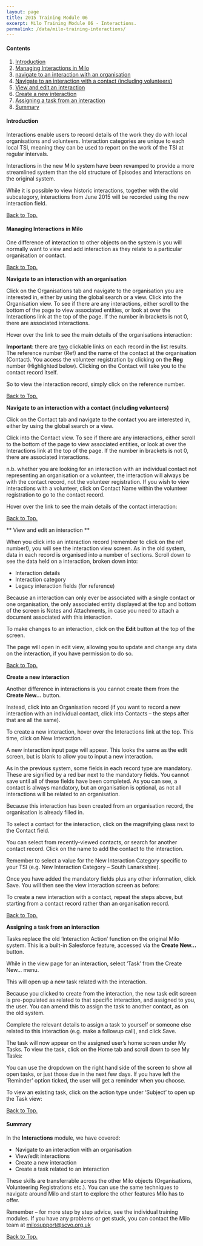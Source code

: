 ```yaml
---
layout: page
title: 2015 Training Module 06
excerpt: Milo Training Module 06 - Interactions.
permalink: /data/milo-training-interactions/
---
```




#### Contents <a name="top"></a>

1. <a href="#intro">Introduction</a>
2. <a href="#manage">Managing Interactions in Milo</a>
3. <a href="#nav">navigate to an interaction with an organisation</a>
4. <a href="#incvol">Navigate to an interaction with a contact (including volunteers)</a>
5. <a href="#view">View and edit an interaction</a>
6. <a href="#create">Create a new interaction</a>
7. <a href="#task">Assigning a task from an interaction</a>
8. <a href="#sum">Summary</a>



#### Introduction <a name="intro"></a>

Interactions enable users to record details of the work they do with local organisations and volunteers. Interaction categories are unique to each local TSI, meaning they can be used to report on the work of the TSI at regular intervals.

Interactions in the new Milo system have been revamped to provide a more streamlined system than the old structure of Episodes and Interactions on the original system.

While it is possible to view historic interactions, together with the old subcategory, interactions from June 2015 will be recorded using the new interaction field.


<a href="#top">Back to Top.</a>

#### Managing Interactions in Milo <a name="mange"></a>

One difference of interaction to other objects on the system is you will normally want to view and add interaction as they relate to a particular organisation or contact. 


<a href="#top">Back to Top.</a>

**Navigate to an interaction with an organisation** <a name="nav"></a>

Click on the Organisations tab and navigate to the organisation you are interested in, either by using the global search or a view. Click into the Organisation view. To see if there are any interactions, either scroll to the bottom of the page to view associated entities, or look at over the Interactions link at the top of the page. If the number in brackets is not 0, there are associated interactions.

<!-- ![text](/images/milo training/06_text.PNG) -->

Hover over the link to see the main details of the organisations interaction:

<!-- ![text](/images/milo training/06_text.PNG) -->

**Important**: there are <u>two</u> clickable links on each record in the list results. The reference number (Ref) and the name of the contact at the organisation (Contact). You access the volunteer registration by clicking on the **Reg** number (Highlighted below). Clicking on the Contact will take you to the contact record itself. 

<!-- ![text](/images/milo training/06_text.PNG) -->

So to view the interaction record, simply click on the reference number.


<a href="#top">Back to Top.</a>

**Navigate to an interaction with a contact (including volunteers)** <a name="incvol"></a>

Click on the Contact tab and navigate to the contact you are interested in, either by using the global search or a view.

Click into the Contact view. To see if there are any interactions, either scroll to the bottom of the page to view associated entities, or look at over the Interactions link at the top of the page. If the number in brackets is not 0, there are associated interactions.

n.b. whether you are looking for an interaction with an individual contact not representing an organisation or a volunteer, the interaction will always be with the contact record, not the volunteer registration. If you wish to view interactions with a volunteer, click on Contact Name within the volunteer registration to go to the contact record.

<!-- ![text](/images/milo training/06_text.PNG) -->

Hover over the link to see the main details of the contact interaction:

<!-- ![text](/images/milo training/06_text.PNG) -->


<a href="#top">Back to Top.</a>

** View and edit an interaction ** <a name="view"></a>

When you click into an interaction record (remember to click on the ref number!), you will see the interaction view screen. As in the old system, data in each record is organised into a number of sections. Scroll down to see the data held on a interaction, broken down into:

* Interaction details
* Interaction category
* Legacy interaction fields (for reference)

<!-- ![text](/images/milo training/06_text.PNG) -->

Because an interaction can only ever be associated with a single contact or one organisation, the only associated entity displayed at the top and bottom of the screen is Notes and Attachments, in case you need to attach a document associated with this interaction.

To make changes to an interaction, click on the **Edit** button at the top of the screen.

<!-- ![text](/images/milo training/06_text.PNG) -->

The page will open in edit view, allowing you to update and change any data on the interaction, if you have permission to do so.

<!-- ![text](/images/milo training/06_text.PNG) -->


<a href="#top">Back to Top.</a>

**Create a new interaction** <a name="create"></a>

Another difference in interactions is you cannot create them from the **Create New…** button.

Instead, click into an Organisation record (if you want to record a new interaction with an individual contact, click into Contacts – the steps after that are all the same).

To create a new interaction, hover over the Interactions link at the top. This time, click on New Interaction.

<!-- ![text](/images/milo training/06_text.PNG) -->

<!-- ![text](/images/milo training/06_text.PNG) -->

A new interaction input page will appear. This looks the same as the edit screen, but is blank to allow you to input a new interaction.

<!-- ![text](/images/milo training/06_text.PNG) -->

As in the previous system, some fields in each record type are mandatory. These are signified by a red bar next to the mandatory fields. You cannot save until all of these fields have been completed. As you can see, a contact is always mandatory, but an organisation is optional, as not all interactions will be related to an organisation.

Because this interaction has been created from an organisation record, the organisation is already filled in.

To select a contact for the interaction, click on the magnifying glass next to the Contact field.

<!-- ![text](/images/milo training/06_text.PNG) -->

You can select from recently-viewed contacts, or search for another contact record. Click on the name to add the contact to the interaction.

Remember to select a value for the New Interaction Category specific to your TSI (e.g. New Interaction Category – South Lanarkshire).

Once you have added the mandatory fields plus any other information, click Save. You will then see the view interaction screen as before:

<!-- ![text](/images/milo training/06_text.PNG) -->

To create a new interaction with a contact, repeat the steps above, but starting from a contact record rather than an organisation record.


<a href="#top">Back to Top.</a>

**Assigning a task from an interaction** <a name="task"></a>

Tasks replace the old ‘Interaction Action’ function on the original Milo system. This is a built-in Salesforce feature, accessed via the **Create New…** button.

<!-- ![text](/images/milo training/06_text.PNG) -->

While in the view page for an interaction, select ‘Task’ from the Create New… menu.

This will open up a new task related with the interaction.

<!-- ![text](/images/milo training/06_text.PNG) -->

Because you clicked to create from the interaction, the new task edit screen is pre-populated as related to that specific interaction, and assigned to you, the user. You can amend this to assign the task to another contact, as on the old system.

Complete the relevant details to assign a task to yourself or someone else related to this interaction (e.g. make a followup call), and click Save.

The task will now appear on the assigned user’s home screen under My Tasks. To view the task, click on the Home tab and scroll down to see My Tasks:

<!-- ![text](/images/milo training/06_text.PNG) -->

You can use the dropdown on the right hand side of the screen to show all open tasks, or just those due in the next few days. If you have left the ‘Reminder’ option ticked, the user will get a reminder when you choose.

To view an existing task, click on the action type under ‘Subject’ to open up the Task view:

<!-- ![text](/images/milo training/06_text.PNG) -->

<!-- ![text](/images/milo training/06_text.PNG) -->


<a href="#top">Back to Top.</a>

#### Summary <a name="sum"></a>

In the **Interactions** module, we have covered:

* Navigate to an interaction with an organisation
* View/edit interactions
* Create a new interaction
* Create a task related to an interaction

These skills are transferrable across the other Milo objects (Organisations, Volunteering Registrations etc.). You can use the same techniques to navigate around Milo and start to explore the other features Milo has to offer.

Remember – for more step by step advice, see the individual training modules. If you have any problems or get stuck, you can contact the Milo team at [milosupport@scvo.org.uk](mailto:milosupport@scvo.org.uk)


<a href="#top">Back to Top.</a>
